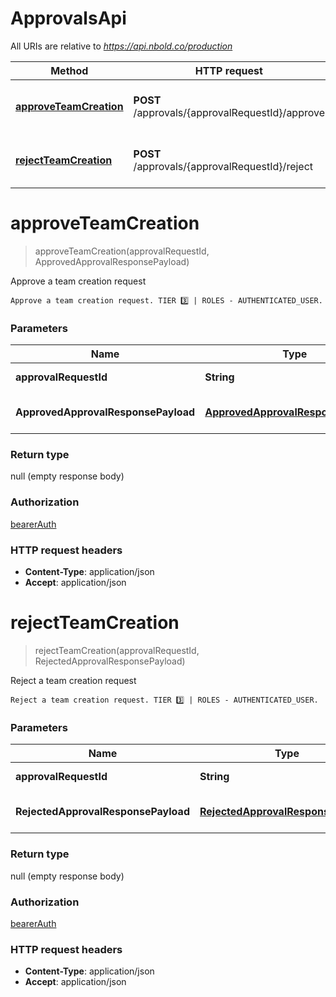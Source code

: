 # ApprovalsApi

All URIs are relative to *https://api.nbold.co/production*

Method | HTTP request | Description
------------- | ------------- | -------------
[**approveTeamCreation**](ApprovalsApi.md#approveTeamCreation) | **POST** /approvals/{approvalRequestId}/approve | Approve a team creation request
[**rejectTeamCreation**](ApprovalsApi.md#rejectTeamCreation) | **POST** /approvals/{approvalRequestId}/reject | Reject a team creation request


<a name="approveTeamCreation"></a>
# **approveTeamCreation**
> approveTeamCreation(approvalRequestId, ApprovedApprovalResponsePayload)

Approve a team creation request

    Approve a team creation request. TIER 3️⃣ | ROLES - AUTHENTICATED_USER.

### Parameters

Name | Type | Description  | Notes
------------- | ------------- | ------------- | -------------
 **approvalRequestId** | **String**| The approval request ID. | [default to null]
 **ApprovedApprovalResponsePayload** | [**ApprovedApprovalResponsePayload**](../Models/ApprovedApprovalResponsePayload.md)| An ApprovedApprovalResponsePayload object. | [optional]

### Return type

null (empty response body)

### Authorization

[bearerAuth](../README.md#bearerAuth)

### HTTP request headers

- **Content-Type**: application/json
- **Accept**: application/json

<a name="rejectTeamCreation"></a>
# **rejectTeamCreation**
> rejectTeamCreation(approvalRequestId, RejectedApprovalResponsePayload)

Reject a team creation request

    Reject a team creation request. TIER 3️⃣ | ROLES - AUTHENTICATED_USER.

### Parameters

Name | Type | Description  | Notes
------------- | ------------- | ------------- | -------------
 **approvalRequestId** | **String**| The approval request ID. | [default to null]
 **RejectedApprovalResponsePayload** | [**RejectedApprovalResponsePayload**](../Models/RejectedApprovalResponsePayload.md)| An RejectedApprovalResponsePayload object. | [optional]

### Return type

null (empty response body)

### Authorization

[bearerAuth](../README.md#bearerAuth)

### HTTP request headers

- **Content-Type**: application/json
- **Accept**: application/json

